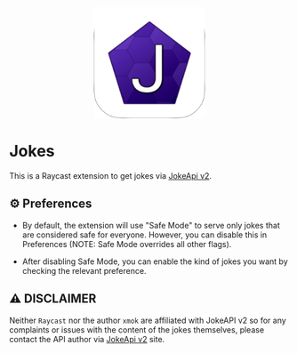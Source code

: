 <p align="center">
    <img src="./assets/jokes.png" width="200" height="200" />
</p>

# Jokes

This is a Raycast extension to get jokes via [JokeApi v2](https://v2.jokeapi.dev/).

## ⚙️ Preferences
- By default, the extension will use "Safe Mode" to serve only jokes that are considered safe for everyone. However, you can disable this in Preferences (NOTE: Safe Mode overrides all other flags).

- After disabling Safe Mode, you can enable the kind of jokes you want by checking the relevant preference.

## ⚠️ DISCLAIMER

Neither `Raycast` nor the author `xmok` are affiliated with JokeAPI v2 so for any complaints or issues with the content of the jokes themselves, please contact the API author via [JokeApi v2](https://v2.jokeapi.dev/) site.